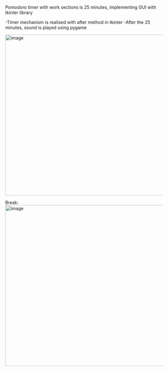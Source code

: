 Pomodoro timer with work sections is 25 minutes, implementing GUI with tkinter library 


-Timer mechanism is realised with after method in tkinter
-After the 25 minutes, sound is played using pygame

<img width="514" alt="image" src="https://github.com/Akim-Edige/pomodoro-timer/assets/115921160/d6378116-a59d-47c2-8ce5-f521e80087b1">

Break:
<img width="514" alt="image" src="https://github.com/Akim-Edige/pomodoro-timer/assets/115921160/a6454175-bd9a-450d-977c-fa5023c19665">


